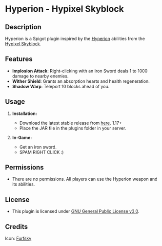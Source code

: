 # Hyperion - Hypixel Skyblock

## Description
Hyperion is a Spigot plugin inspired by the [Hyperion](https://wiki.hypixel.net/Hyperion) abilities from the [Hypixel Skyblock](https://wiki.hypixel.net/Main_Page).

## Features
- **Implosion Attack**: Right-clicking with an Iron Sword deals 1 to 1000 damage to nearby enemies.
- **Wither Shield**: Grants an absorption hearts and health regeneration.
- **Shadow Warp**: Teleport 10 blocks ahead of you.

## Usage
1. **Installation:**
   - Download the latest stable release from [here](https://github.com/VermeilChan/Hyperion/releases/latest). 1.17+
   - Place the JAR file in the plugins folder in your server.

2. **In-Game:**
   - Get an iron sword.
   - SPAM RIGHT CLICK :)

## Permissions

- There are no permissions. All players can use the Hyperion weapon and its abilities.

## License
- This plugin is licensed under [GNU General Public License v3.0](LICENSE).

## Credits
Icon: [Furfsky](https://furfsky.net/)

